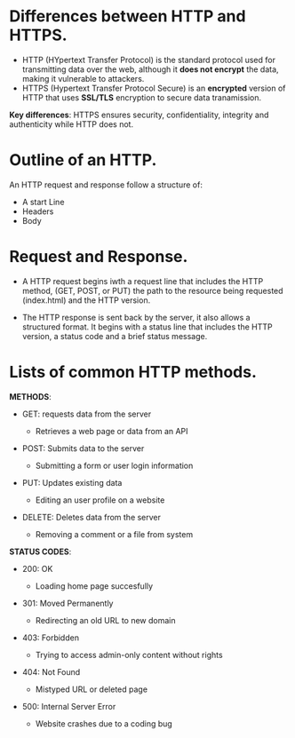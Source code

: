 #  Differences between HTTP and HTTPS.
- HTTP (HYpertext Transfer Protocol) is the standard protocol used for transmitting data over the web, although it **does not encrypt** the data, 
making it vulnerable to attackers. 
- HTTPS (Hypertext Transfer Protocol Secure) is an **encrypted** version of HTTP that uses **SSL/TLS** encryption to secure data tranamission.

**Key differences**: HTTPS ensures security, confidentiality, integrity and authenticity while HTTP does not.

# Outline of an HTTP. 
An HTTP request and response  follow a structure of:

- A start Line
- Headers 
- Body

# Request and Response.
- A HTTP request begins iwth a request line that includes the HTTP method, (GET, POST, or PUT) the path to the resource being requested (index.html) and the HTTP version.

- The HTTP response is sent back by the server, it also allows a structured format. It begins with a status line that includes the HTTP version, a status code and a brief status message.

# Lists of common HTTP methods.
**METHODS**:
- GET: requests data from the server
    
    - Retrieves a web page or data from an API
- POST: Submits data to the server

    - Submitting a form or user login information
- PUT: Updates existing data

    - Editing an user profile on a website
- DELETE: Deletes data from the server

    - Removing a comment or a file from system

**STATUS CODES**:
- 200: OK

    - Loading home page succesfully
- 301: Moved Permanently

    - Redirecting an old URL to new domain
- 403: Forbidden

    - Trying to access admin-only content without rights
- 404: Not Found

    - Mistyped URL or deleted page
- 500: Internal Server Error

    - Website crashes due to a coding bug
